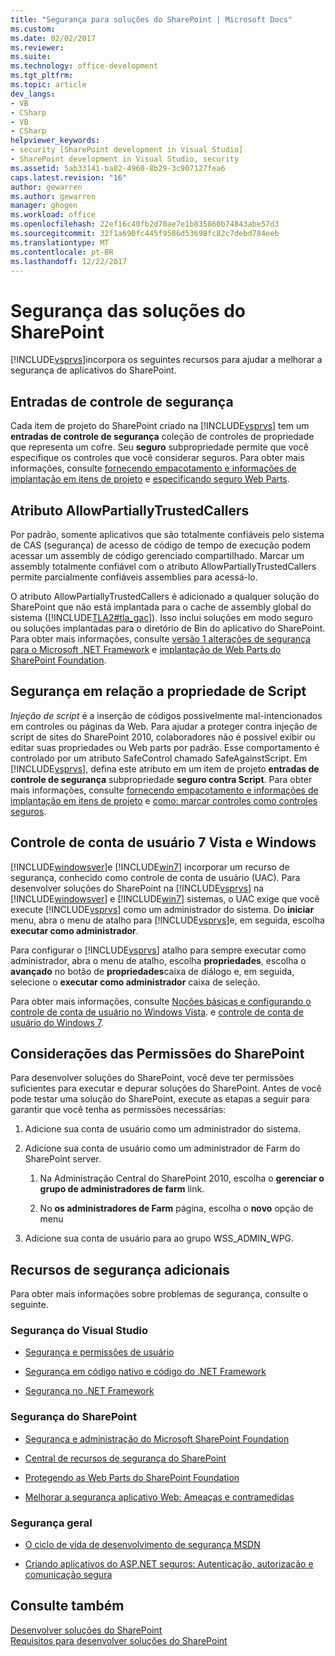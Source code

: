 ```yaml
---
title: "Segurança para soluções do SharePoint | Microsoft Docs"
ms.custom: 
ms.date: 02/02/2017
ms.reviewer: 
ms.suite: 
ms.technology: office-development
ms.tgt_pltfrm: 
ms.topic: article
dev_langs:
- VB
- CSharp
- VB
- CSharp
helpviewer_keywords:
- security [SharePoint development in Visual Studio]
- SharePoint development in Visual Studio, security
ms.assetid: 5ab33141-ba82-4960-8b29-3c907127fea6
caps.latest.revision: "16"
author: gewarren
ms.author: gewarren
manager: ghogen
ms.workload: office
ms.openlocfilehash: 22ef16c40fb2d70ae7e1b835860b74843abe57d3
ms.sourcegitcommit: 32f1a690fc445f9586d53698fc82c7debd784eeb
ms.translationtype: MT
ms.contentlocale: pt-BR
ms.lasthandoff: 12/22/2017
---
```

# <a name="security-for-sharepoint-solutions"></a>Segurança das soluções do SharePoint
  [!INCLUDE[vsprvs](../sharepoint/includes/vsprvs-md.md)]incorpora os seguintes recursos para ajudar a melhorar a segurança de aplicativos do SharePoint.  
  
## <a name="safe-control-entries"></a>Entradas de controle de segurança  
 Cada item de projeto do SharePoint criado na [!INCLUDE[vsprvs](../sharepoint/includes/vsprvs-md.md)] tem um **entradas de controle de segurança** coleção de controles de propriedade que representa um cofre. Seu **seguro** subpropriedade permite que você especifique os controles que você considerar seguros. Para obter mais informações, consulte [fornecendo empacotamento e informações de implantação em itens de projeto](../sharepoint/providing-packaging-and-deployment-information-in-project-items.md) e [especificando seguro Web Parts](http://go.microsoft.com/fwlink/?LinkId=177521).  
  
## <a name="allowpartiallytrustedcallers-attribute"></a>Atributo AllowPartiallyTrustedCallers  
 Por padrão, somente aplicativos que são totalmente confiáveis pelo sistema de CAS (segurança) de acesso de código de tempo de execução podem acessar um assembly de código gerenciado compartilhado. Marcar um assembly totalmente confiável com o atributo AllowPartiallyTrustedCallers permite parcialmente confiáveis assemblies para acessá-lo.  
  
 O atributo AllowPartiallyTrustedCallers é adicionado a qualquer solução do SharePoint que não está implantada para o cache de assembly global do sistema ([!INCLUDE[TLA2#tla_gac](../sharepoint/includes/tla2sharptla-gac-md.md)]). Isso inclui soluções em modo seguro ou soluções implantadas para o diretório de Bin do aplicativo do SharePoint. Para obter mais informações, consulte [versão 1 alterações de segurança para o Microsoft .NET Framework](http://go.microsoft.com/fwlink/?LinkId=177515) e [implantação de Web Parts do SharePoint Foundation](http://go.microsoft.com/fwlink/?LinkId=177509).  
  
## <a name="safe-against-script-property"></a>Segurança em relação a propriedade de Script  
 *Injeção de script* é a inserção de códigos possivelmente mal-intencionados em controles ou páginas da Web. Para ajudar a proteger contra injeção de script de sites do SharePoint 2010, colaboradores não é possível exibir ou editar suas propriedades ou Web parts por padrão. Esse comportamento é controlado por um atributo SafeControl chamado SafeAgainstScript. Em [!INCLUDE[vsprvs](../sharepoint/includes/vsprvs-md.md)], defina este atributo em um item de projeto **entradas de controle de segurança** subpropriedade **seguro contra Script**. Para obter mais informações, consulte [fornecendo empacotamento e informações de implantação em itens de projeto](../sharepoint/providing-packaging-and-deployment-information-in-project-items.md) e [como: marcar controles como controles seguros](../sharepoint/how-to-mark-controls-as-safe-controls.md).  
  
## <a name="vista-and-windows-7-user-account-control"></a>Controle de conta de usuário 7 Vista e Windows  
 [!INCLUDE[windowsver](../sharepoint/includes/windowsver-md.md)]e [!INCLUDE[win7](../sharepoint/includes/win7-md.md)] incorporar um recurso de segurança, conhecido como controle de conta de usuário (UAC). Para desenvolver soluções do SharePoint na [!INCLUDE[vsprvs](../sharepoint/includes/vsprvs-md.md)] na [!INCLUDE[windowsver](../sharepoint/includes/windowsver-md.md)] e [!INCLUDE[win7](../sharepoint/includes/win7-md.md)] sistemas, o UAC exige que você execute [!INCLUDE[vsprvs](../sharepoint/includes/vsprvs-md.md)] como um administrador do sistema. Do **iniciar** menu, abra o menu de atalho para [!INCLUDE[vsprvs](../sharepoint/includes/vsprvs-md.md)]e, em seguida, escolha **executar como administrador**.  
  
 Para configurar o [!INCLUDE[vsprvs](../sharepoint/includes/vsprvs-md.md)] atalho para sempre executar como administrador, abra o menu de atalho, escolha **propriedades**, escolha o **avançado** no botão de **propriedades**caixa de diálogo e, em seguida, selecione o **executar como administrador** caixa de seleção.  
  
 Para obter mais informações, consulte [Noções básicas e configurando o controle de conta de usuário no Windows Vista](http://go.microsoft.com/fwlink/?LinkID=156476). e [controle de conta de usuário do Windows 7](http://go.microsoft.com/fwlink/?LinkId=177523).  
  
## <a name="sharepoint-permissions-considerations"></a>Considerações das Permissões do SharePoint  
 Para desenvolver soluções do SharePoint, você deve ter permissões suficientes para executar e depurar soluções do SharePoint. Antes de você pode testar uma solução do SharePoint, execute as etapas a seguir para garantir que você tenha as permissões necessárias:  
  
1.  Adicione sua conta de usuário como um administrador do sistema.  
  
2.  Adicione sua conta de usuário como um administrador de Farm do SharePoint server.  
  
    1.  Na Administração Central do SharePoint 2010, escolha o **gerenciar o grupo de administradores de farm** link.  
  
    2.  No **os administradores de Farm** página, escolha o **novo** opção de menu  
  
3.  Adicione sua conta de usuário para ao grupo WSS_ADMIN_WPG.  
  
## <a name="additional-security-resources"></a>Recursos de segurança adicionais  
 Para obter mais informações sobre problemas de segurança, consulte o seguinte.  
  
### <a name="visual-studio-security"></a>Segurança do Visual Studio  
  
-   [Segurança e permissões de usuário](http://go.microsoft.com/fwlink/?LinkId=177503)  
  
-   [Segurança em código nativo e código do .NET Framework](http://go.microsoft.com/fwlink/?LinkId=177504)  
  
-   [Segurança no .NET Framework](http://go.microsoft.com/fwlink/?LinkId=177502)  
  
### <a name="sharepoint-security"></a>Segurança do SharePoint  
  
-   [Segurança e administração do Microsoft SharePoint Foundation](http://go.microsoft.com/fwlink/?LinkId=177501)  
  
-   [Central de recursos de segurança do SharePoint](http://go.microsoft.com/fwlink/?LinkId=177498)  
  
-   [Protegendo as Web Parts do SharePoint Foundation](http://go.microsoft.com/fwlink/?LinkId=177511)  
  
-   [Melhorar a segurança aplicativo Web: Ameaças e contramedidas](http://go.microsoft.com/fwlink/?LinkID=140080)  
  
### <a name="general-security"></a>Segurança geral  
  
-   [O ciclo de vida de desenvolvimento de segurança MSDN](http://go.microsoft.com/fwlink/?LinkID=147149)  
  
-   [Criando aplicativos do ASP.NET seguros: Autenticação, autorização e comunicação segura](http://go.microsoft.com/fwlink/?LinkId=177494)  
  
## <a name="see-also"></a>Consulte também  
 [Desenvolver soluções do SharePoint](../sharepoint/developing-sharepoint-solutions.md)   
 [Requisitos para desenvolver soluções do SharePoint](../sharepoint/requirements-for-developing-sharepoint-solutions.md)  
  
  